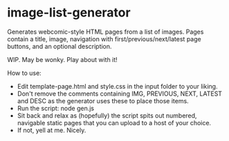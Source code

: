 # image-list-generator
Generates webcomic-style HTML pages from a list of images. Pages contain a title, image, navigation with first/previous/next/latest page buttons, and an optional description.

WIP. May be wonky. Play about with it!

How to use:
* Edit template-page.html and style.css in the input folder to your liking.
* Don't remove the comments containing IMG, PREVIOUS, NEXT, LATEST and DESC as the generator uses these to place those items.
* Run the script: node gen.js
* Sit back and relax as (hopefully) the script spits out numbered, navigable static pages that you can upload to a host of your choice.
* If not, yell at me. Nicely.
